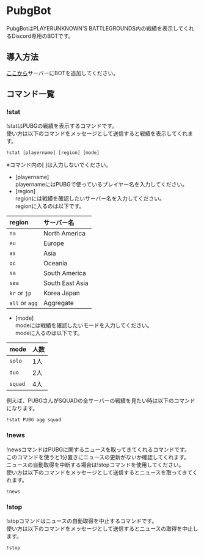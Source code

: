 # PubgBot
PubgBotはPLAYERUNKNOWN'S BATTLEGROUNDS内の戦績を表示してくれるDiscord専用のBOTです。
## 導入方法
[ここから](https://discordapp.com/api/oauth2/authorize?client_id=393841382856458250&permissions=0&scope=bot)サーバーにBOTを追加してください。
## コマンド一覧
### !stat
!statはPUBGの戦績を表示するコマンドです。  
使い方は以下のコマンドをメッセージとして送信すると戦績を表示してくれます。
```
!stat [playername] [region] [mode]
```
※コマンド内の[ ]は入力しないでください。  
* [playername]  
playernameにはPUBGで使っているプレイヤー名を入力してください。
* [region]  
regionには戦績を確認したいサーバー名を入力してください。  
regionに入るのは以下です。

|region|サーバー名|  
|:--|:--|
|```na```|North America|
|```eu```|Europe|
|```as```|Asia|
|```oc```|Oceania|
|```sa```|South America|
|```sea```|South East Asia|
|```kr``` or ```jp```|Korea Japan|
|```all``` or ```agg```|Aggregate|
* [mode]  
modeには戦績を確認したいモードを入力してください。  
modeに入るのは以下です。

|mode|人数|
|:--|:--|
|```solo```|1人|
|```duo```|2人|
|```squad```|4人|

例えば、PUBGさんがSQUADの全サーバーの戦績を見たい時は以下のコマンドになります。
```
!stat PUBG agg squad
```
### !news
!newsコマンドはPUBGに関するニュースを取ってきてくれるコマンドです。  
このコマンドを使うと1分置きにニュースの更新がないか確認してくれます。  
ニュースの自動取得を中断する場合は!stopコマンドを使用してください。  
使い方は以下のコマンドをメッセージとして送信するとニュースを取ってきてくれます。
```
!news
```
### !stop
!stopコマンドはニュースの自動取得を中止するコマンドです。  
使い方は以下のコマンドをメッセージとして送信するとニュースの取得を中止します。
```
!stop
```
